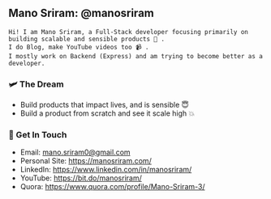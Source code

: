 ## Mano Sriram: @manosriram
```
Hi! I am Mano Sriram, a Full-Stack developer focusing primarily on building scalable and sensible products 📖 .
I do Blog, make YouTube videos too 📹 .
I mostly work on Backend (Express) and am trying to become better as a developer.
```

### 🛩 The Dream

-   Build products that impact lives, and is sensible 😇
-   Build a product from scratch and see it scale high 💥

### 📱 Get In Touch

-   Email: mano.sriram0@gmail.com
-   Personal Site: https://manosriram.com/
-   LinkedIn: https://www.linkedin.com/in/manosriram/
-   YouTube: https://bit.do/manosriram/
-   Quora: https://www.quora.com/profile/Mano-Sriram-3/
